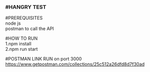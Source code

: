 <b><h3>#HANGRY TEST</h3></b>

#PREREQUISITES
<br> node js
<br> postman to call the API 

#HOW TO RUN
<br/>1.npm install
<br/>2.npm run start

#POSTMAN LINK
RUN on port 3000
https://www.getpostman.com/collections/25c512a26dfd8d7f30ad



